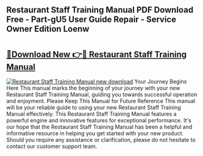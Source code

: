 ## Restaurant Staff Training Manual PDF Download Free - Part-gU5 User Guide Repair - Service Owner Edition Loenw

# <h2><a href="http://bc14597.oget.top/?id=Restaurant+Staff+Training+Manual">🔗Download New 👉🔴 Restaurant Staff Training Manual</a></h2>

[![Restaurant Staff Training Manual new download](https://i.imgur.com/5g1atiW.png)](http://bc14597.oget.top/?id=Restaurant+Staff+Training+Manual)
Your Journey Begins Here This manual marks the beginning of your journey with your new Restaurant Staff Training Manual, guiding you towards successful operation and enjoyment. Please Keep This Manual for Future Reference This manual will be your reliable guide to using your new Restaurant Staff Training Manual effectively. This Restaurant Staff Training Manual features a powerful engine and innovative features for exceptional performance. It's our hope that the Restaurant Staff Training Manual has been a helpful and informative resource in helping you get started with your new product. Should you require any assistance or clarification, please do not hesitate to contact our customer support team.
